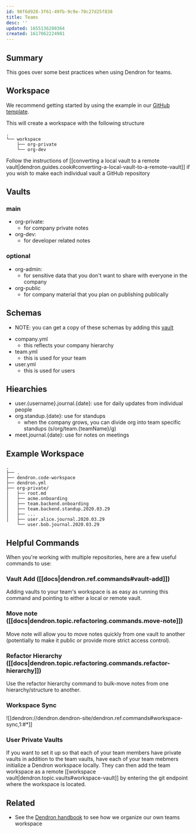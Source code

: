```yaml
---
id: 98f6d928-3f61-49fb-9c9e-70c27d25f838
title: Teams
desc: ''
updated: 1655136280364
created: 1617062224981
---
```


## Summary

This goes over some best practices when using Dendron for teams. 

<!-- To get started, you can use this [[quickstart|dendron.topic.teams.quickstart]]. -->

## Workspace

We recommend getting started by using the example in our [GitHub template](https://github.com/dendronhq/org-workspace-template). 

This will create a workspace with the following structure

```
.
└── workspace
    ├── org-private
    └── org-dev
```

Follow the instructions of [[converting a local vault to a remote vault|dendron.guides.cook#converting-a-local-vault-to-a-remote-vault]] if you wish to make each individual vault a GitHub repository

## Vaults

### main
- org-private: 
  - for company private notes
- org-dev: 
  - for developer related notes

### optional
- org-admin: 
  - for sensitive data that you don't want to share with everyone in the company 
- org-public
  - for company material that you plan on publishing publically

## Schemas
- NOTE: you can get a copy of these schemas by adding this [vault](https://github.com/dendronhq/schema-library/tree/main/vault)
<!-- -->
- company.yml
  - this reflects your company hierarchy
- team.yml
  - this is used for your team
- user.yml
  - this is used for users

## Hiearchies
- user.{username}.journal.{date}: use for daily updates from individual people
- org.standup.{date}: use for standups
  - when the company grows, you can divide org into team specific standups (s/org/team.{teamName}/g)
- meet.journal.{date}: use for notes on meetings

## Example Workspace

```
.
├── .
├── dendron.code-workspace
├── dendron.yml
├── org-private/
│   ├── root.md
│   ├── acme.onboarding
│   ├── team.backend.onboarding
│   ├── team.backend.standup.2020.03.29
│   ├── ...
│   ├── user.alice.journal.2020.03.29
    └── user.bob.journal.2020.03.29
```

## Helpful Commands

When you're working with multiple repositories, here are a few useful commands to use:

### Vault Add ([[docs|dendron.ref.commands#vault-add]])

Adding vaults to your team's workspace is as easy as running this command and pointing to either a local or remote vault.

### Move note ([[docs|dendron.topic.refactoring.commands.move-note]])

Move note will allow you to move notes quickly from one vault to another (potentially to make it public or provide more strict access control).

### Refactor Hierarchy ([[docs|dendron.topic.refactoring.commands.refactor-hierarchy]])

Use the refactor hierarchy command to bulk-move notes from one hierarchy/structure to another.

### Workspace Sync

![[dendron://dendron.dendron-site/dendron.ref.commands#workspace-sync,1:#*]]

### User Private Vaults

If you want to set it up so that each of your team members have private vaults in addition to the team vaults, have each of your team mebmers initialize a Dendron workspace locally. They can then add the team workspace as a remote [[workspace vault|dendron.topic.vaults#workspace-vault]] by entering the git endpoint where the workspace is located.

## Related
- See the [Dendron handbook](https://handbook.dendron.so/notes/fc057be8-80e7-4a08-bca6-5bd6bc398eea.html) to see how we organize our own teams workspace 
